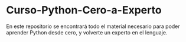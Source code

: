# Curso-Python-Cero-a-Experto
En este repositorio se encontrará todo el material necesario para poder aprender Python desde cero, y volverte un experto en el lenguaje.
